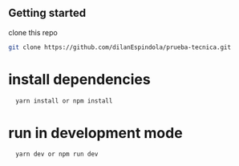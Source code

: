 ## Getting started

clone this repo

```bash
git clone https://github.com/dilanEspindola/prueba-tecnica.git
```

# install dependencies

```bash
  yarn install or npm install
```

# run in development mode

```bash
  yarn dev or npm run dev
```
